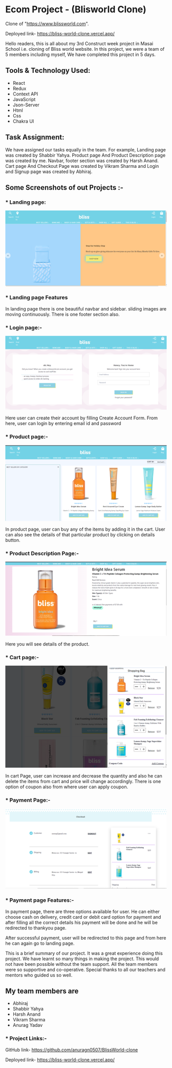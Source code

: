 # Ecom Project - (Blisworld Clone)

Clone of "https://www.blissworld.com".

Deployed link- https://bliss-world-clone.vercel.app/

Hello readers, this is all about my 3rd Construct week project in Masai School i.e. cloning of Bliss world website. In this project, we were a team of 5 members including myself, We have completed this project in 5 days.


## Tools & Technology Used:
- React
- Redux
- Context API
- JavaScript
- Json-Server
- Html 
- Css
- Chakra UI

## Task Assignment:
We have assigned our tasks equally in the team. For example, Landing page was created by Shabbir Yahya. Product page And Product Description page was created by me. Navbar, footer section was created by Harsh Anand. Cart page And Checkout Page was created by Vikram Sharma and Login and Signup page was created by Abhiraj.

## Some Screenshots of out Projects :-
### * Landing page:

![Alt text](./public/pages_screenshot/bliss-landing-page.png?raw=true "landing page ss")

### * Landing page Features

In landing page there is one beautiful navbar and sidebar. sliding images are moving continuously. There is one footer section also.

### * Login page:- 

![Alt text](./public/pages_screenshot/bliss-login-page.png?raw=true "login page ss")

Here user can create their account by filling Create Account Form.
From here, user can login by entering email id and password

### * Product page:-
![Alt text](./public/pages_screenshot/bliss-product-page.png?raw=true "product page ss")

In product page, user can buy any of the items by adding it in the cart. User can also see the details of that particular product by clicking on details button.

### * Product Description Page:-
![Alt text](./public/pages_screenshot/bliss-product-description-page.png?raw=true "product description page ss")

Here you will see details of the product.

### * Cart page:-
![Alt text](./public/pages_screenshot/bliss-cart-modal-page.png?raw=true "cart modal page ss")


In cart Page, user can increase and decrease the quantity and also he can delete the items from cart and price will change accordingly. There is one option of coupon also from where user can apply coupon.

### * Payment Page:-
![Alt text](./public/pages_screenshot/bliss-checkout-page.png?raw=true "checkout page ss")

### * Payment page Features:- 

In payment page, there are three options available for user. He can either choose cash on delivery, credit card or debit card option for payment and after filling all the correct details his payment will be done and he will be redirected to thankyou page.



After successful payment, user will be redirected to this page and from here he can again go to landing page.

This is a brief summary of our project. It was a great experience doing this project. We have learnt so many things in making the project. This would not have been possible without the team support. All the team members were so supportive and co-operative. Special thanks to all our teachers and mentors who guided us so well.

## My team members are 
* Abhiraj
* Shabbir Yahya
* Harsh Anand
* Vikram Sharma 
* Anurag Yadav

### * Project Links:-
GitHub link- https://github.com/anuragn0507/BlissWorld-clone

Deployed link- https://bliss-world-clone.vercel.app/
